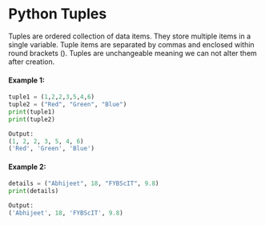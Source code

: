 # Python Tuples
Tuples are ordered collection of data items. They store multiple items in a single variable. Tuple items are separated by commas and enclosed within round brackets (). Tuples are unchangeable meaning we can not alter them after creation.

#### Example 1:
```python
tuple1 = (1,2,2,3,5,4,6)
tuple2 = ("Red", "Green", "Blue")
print(tuple1)
print(tuple2)

Output:
(1, 2, 2, 3, 5, 4, 6)
('Red', 'Green', 'Blue')

```
#### Example 2:
```python
details = ("Abhijeet", 18, "FYBScIT", 9.8)
print(details)

Output:
('Abhijeet', 18, 'FYBScIT', 9.8)
```















